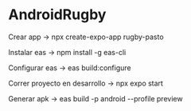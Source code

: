 # AndroidRugby

Crear app -> npx create-expo-app rugby-pasto

Instalar eas -> npm install -g eas-cli

Configurar eas -> eas build:configure

Correr proyecto en desarrollo -> npx expo start

Generar apk -> eas build -p android --profile preview